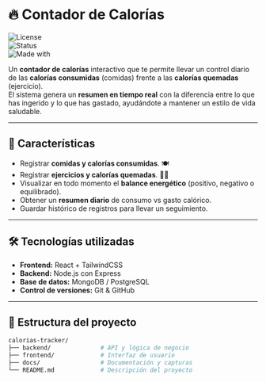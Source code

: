 # 🔥 Contador de Calorías

![License](https://img.shields.io/badge/license-MIT-green)  
![Status](https://img.shields.io/badge/status-en%20desarrollo-yellow)  
![Made with](https://img.shields.io/badge/made%20with-💪-blue)

Un **contador de calorías** interactivo que te permite llevar un control diario de las **calorías consumidas** (comidas) frente a las **calorías quemadas** (ejercicio).  
El sistema genera un **resumen en tiempo real** con la diferencia entre lo que has ingerido y lo que has gastado, ayudándote a mantener un estilo de vida saludable.

---

## 🚀 Características

- Registrar **comidas y calorías consumidas**. 🍽️  
- Registrar **ejercicios y calorías quemadas**. 🏃‍♂️  
- Visualizar en todo momento el **balance energético** (positivo, negativo o equilibrado).  
- Obtener un **resumen diario** de consumo vs gasto calórico.  
- Guardar histórico de registros para llevar un seguimiento.  

---

## 🛠️ Tecnologías utilizadas

- **Frontend:** React + TailwindCSS  
- **Backend:** Node.js con Express  
- **Base de datos:** MongoDB / PostgreSQL  
- **Control de versiones:** Git & GitHub  

---

## 📂 Estructura del proyecto

```bash
calorias-tracker/
├── backend/              # API y lógica de negocio
├── frontend/             # Interfaz de usuario
├── docs/                 # Documentación y capturas
└── README.md             # Descripción del proyecto

